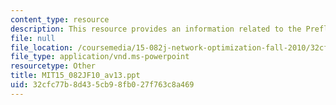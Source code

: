 ```yaml
---
content_type: resource
description: This resource provides an information related to the Preflow push algorithm.
file: null
file_location: /coursemedia/15-082j-network-optimization-fall-2010/32cfc77b8d435cb98fb027f763c8a469_MIT15_082JF10_av13.ppt
file_type: application/vnd.ms-powerpoint
resourcetype: Other
title: MIT15_082JF10_av13.ppt
uid: 32cfc77b-8d43-5cb9-8fb0-27f763c8a469
---
```

